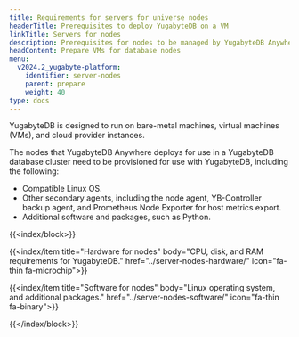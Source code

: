 ```yaml
---
title: Requirements for servers for universe nodes
headerTitle: Prerequisites to deploy YugabyteDB on a VM
linkTitle: Servers for nodes
description: Prerequisites for nodes to be managed by YugabyteDB Anywhere.
headContent: Prepare VMs for database nodes
menu:
  v2024.2_yugabyte-platform:
    identifier: server-nodes
    parent: prepare
    weight: 40
type: docs
---
```


YugabyteDB is designed to run on bare-metal machines, virtual machines (VMs), and cloud provider instances.

The nodes that YugabyteDB Anywhere deploys for use in a YugabyteDB database cluster need to be provisioned for use with YugabyteDB, including the following:

- Compatible Linux OS.
- Other secondary agents, including the node agent, YB-Controller backup agent, and Prometheus Node Exporter for host metrics export.
- Additional software and packages, such as Python.

{{<index/block>}}

  {{<index/item
    title="Hardware for nodes"
    body="CPU, disk, and RAM requirements for YugabyteDB."
    href="../server-nodes-hardware/"
    icon="fa-thin fa-microchip">}}

  {{<index/item
    title="Software for nodes"
    body="Linux operating system, and additional packages."
    href="../server-nodes-software/"
    icon="fa-thin fa-binary">}}

{{</index/block>}}
